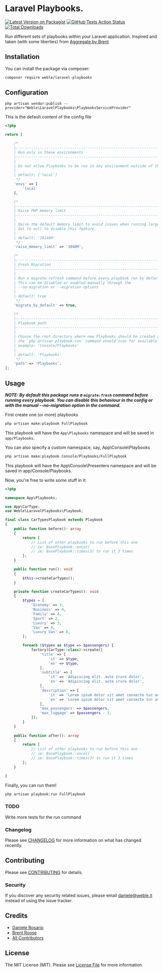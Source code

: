 # Laravel Playbooks.

[![Latest Version on Packagist](https://img.shields.io/packagist/v/weble/laravel-playbooks.svg?style=flat-square)](https://packagist.org/packages/weble/:package_name)
[![GitHub Tests Action Status](https://img.shields.io/github/workflow/status/weble/laravel-playbooks/run-tests?label=tests)](https://github.com/weble/laravel-playbooks/actions?query=workflow%3Arun-tests+branch%3Amaster)
[![Total Downloads](https://img.shields.io/packagist/dt/weble/laravel-playbooks.svg?style=flat-square)](https://packagist.org/packages/weble/:package_name)


Run different sets of playbooks within your Laravel application.
Inspired and taken (with some liberties) from [Aggregate by Brent](https://github.com/brendt/aggregate.stitcher.io/tree/master/app/App/Console)

## Installation

You can install the package via composer:

```bash
composer require weble/laravel-playbooks
```

## Configuration

```
php artisan vendor:publish --provider="Weble\LaravelPlaybooks\PlaybooksServiceProvider"
```

This is the default content of the config file

```php
<?php

return [

    /*
    |--------------------------------------------------------------------------
    | Run only in these environments
    |--------------------------------------------------------------------------
    |
    | Do not allow Playbooks to be run in any environment outside of the ones specified here
    |
    | default: ['local']
     */
    'envs' => [
        'local'
    ],

    /*
    |--------------------------------------------------------------------------
    | Raise PHP memory limit
    |--------------------------------------------------------------------------
    |
    | Raise the default memory limit to avoid issues when running large playbooks.
    | Set to null to disable this feature.
    |
    | default: '20148M'
     */
    'raise_memory_limit' => '2048M',

    /*
    |--------------------------------------------------------------------------
    | Fresh Migration
    |--------------------------------------------------------------------------
    |
    | Run a migrate:refresh command before every playbook run by default.
    | This can be disabled or enabled manually through the
    | --no-migration or --migration options
    |
    | default: true
     */
    'migrate_by_default' => true,

    /*
    |--------------------------------------------------------------------------
    | Playbook path
    |--------------------------------------------------------------------------
    |
    | Choose the root directory where new Playbooks should be created and where
    | the `php artisan playbook:run` command should scan for available playbooks
    | example: 'Console/Playbooks'
    |
    | default: 'Playbooks'
     */
    'path' => 'Playbooks',
];
```
## Usage

***NOTE: By default this package runs a ```migrate:fresh``` command before running every playbook.
You can disable this behaviour in the config or with the manual --no-migration option in the command.***  

First create one (or more) playbooks

```bash
php artisan make:playbook FullPlaybook
```

This playbook will have the `App\Playbooks` namespace and will be saved in `app/Playbooks`.

You can also specify a custom namespace, say, App\Console\Playbooks

```bash
php artisan make:playbook Console/Playbooks/FullPlaybook
```
This playbook will have the App\Console\Presenters namespace and will be saved in app/Console/Playbooks.

Now, you're free to write some stuff in it:

```php
<?php

namespace App\Playbooks;

use App\CarType;
use Weble\LaravelPlaybooks\Playbook;

final class CarTypesPlaybook extends Playbook
{
    public function before(): array
    {
        return [
            // List of other playbooks to run before this one
            // ie: BasePlaybook::once()
            // ie: BasePlaybook::times(3) to run it 3 times
        ];
    }

    public function run(): void
    {
        $this->createCarTypes();
    }

    private function createCarTypes(): void
    {
        $types = [
            'Economy' => 3,
            'Business' => 4,
            'Family' => 4,
            'Sport' => 2,
            'Luxury' => 3,
            'Van' => 8,
            'Luxury Van' => 6,
        ];

        foreach ($types as $type => $passengers) {
            factory(CarType::class)->create([
                'title' => [
                    'it' => $type,
                    'en' => $type,
                ],
                'subtitle' => [
                    'it' => 'Adipiscing elit. aute irure dolor',
                    'en' => 'Adipiscing elit. aute irure dolor',
                ],
                'description' => [
                    'it' => 'Lorem ipsum dolor sit amet consecte tur adipiscing elit. aute irure dolor in reprehende.',
                    'en' => 'Lorem ipsum dolor sit amet consecte tur adipiscing elit. aute irure dolor in reprehende.',
                ],
                'max_passengers' => $passengers,
                'max_luggage' => $passengers - 1,
            ]);
        }
    }
    
    public function after(): array
    {
        return [
            // List of other playbooks to run before this one
            // ie: BasePlaybook::once()
            // ie: BasePlaybook::times(3) to run it 3 times
        ];
    }

}

```

Finally, you can run them!

```bash
php artisan playbook:run FullPlaybook
```


### TODO

Write more tests for the run command

### Changelog

Please see [CHANGELOG](CHANGELOG.md) for more information on what has changed recently.

## Contributing

Please see [CONTRIBUTING](CONTRIBUTING.md) for details.

### Security

If you discover any security related issues, please email daniele@weble.it instead of using the issue tracker.

## Credits

- [Daniele Rosario](https://github.com/skullbock)
- [Brent Roose](https://github.com/brendt)
- [All Contributors](../../contributors)

## License

The MIT License (MIT). Please see [License File](LICENSE.md) for more information.
